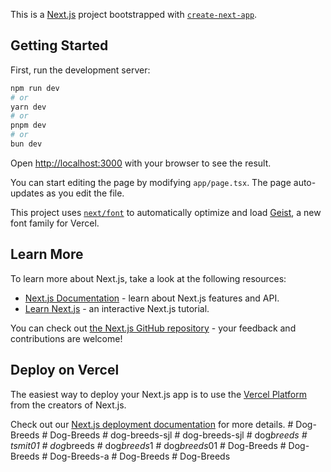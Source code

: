This is a [Next.js](https://nextjs.org) project bootstrapped with [`create-next-app`](https://nextjs.org/docs/app/api-reference/cli/create-next-app).

## Getting Started

First, run the development server:

```bash
npm run dev
# or
yarn dev
# or
pnpm dev
# or
bun dev
```

Open [http://localhost:3000](http://localhost:3000) with your browser to see the result.

You can start editing the page by modifying `app/page.tsx`. The page auto-updates as you edit the file.

This project uses [`next/font`](https://nextjs.org/docs/app/building-your-application/optimizing/fonts) to automatically optimize and load [Geist](https://vercel.com/font), a new font family for Vercel.

## Learn More

To learn more about Next.js, take a look at the following resources:

- [Next.js Documentation](https://nextjs.org/docs) - learn about Next.js features and API.
- [Learn Next.js](https://nextjs.org/learn) - an interactive Next.js tutorial.

You can check out [the Next.js GitHub repository](https://github.com/vercel/next.js) - your feedback and contributions are welcome!

## Deploy on Vercel

The easiest way to deploy your Next.js app is to use the [Vercel Platform](https://vercel.com/new?utm_medium=default-template&filter=next.js&utm_source=create-next-app&utm_campaign=create-next-app-readme) from the creators of Next.js.

Check out our [Next.js deployment documentation](https://nextjs.org/docs/app/building-your-application/deploying) for more details.
#   D o g - B r e e d s  
 #   D o g - B r e e d s  
 #   d o g - b r e e d s - s j l  
 #   d o g - b r e e d s - s j l  
 #   d o g _ b r e e d s  
 #   t s m i t 0 1  
 #   d o g _ b r e e d s  
 #   d o g _ b r e e d s _ 1  
 #   d o g _ b r e e d s _ 0 1  
 #   D o g - B r e e d s  
 #   D o g - B r e e d s  
 #   D o g - B r e e d s - a  
 #   D o g - B r e e d s  
 #   D o g - B r e e d s  
 